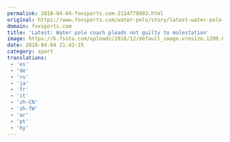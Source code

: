 ```yaml
---
permalink: 2018-04-04-foxsports.com-2124779903.html
original: https://www.foxsports.com/water-polo/story/latest-water-polo-coach-pleads-not-guilty-to-molestation-040418
domain: foxsports.com
title: 'Latest: Water polo coach pleads not guilty to molestation'
image: https://b.fssta.com/uploads/2016/12/default_image.vresize.1200.630.high.0.png
date: 2018-04-04 21:43:15
category: sport
translations: 
 - 'es'
 - 'de'
 - 'ru'
 - 'ja'
 - 'fr'
 - 'it'
 - 'zh-CN'
 - 'zh-TW'
 - 'ar'
 - 'pt'
 - 'hy'
---
```


